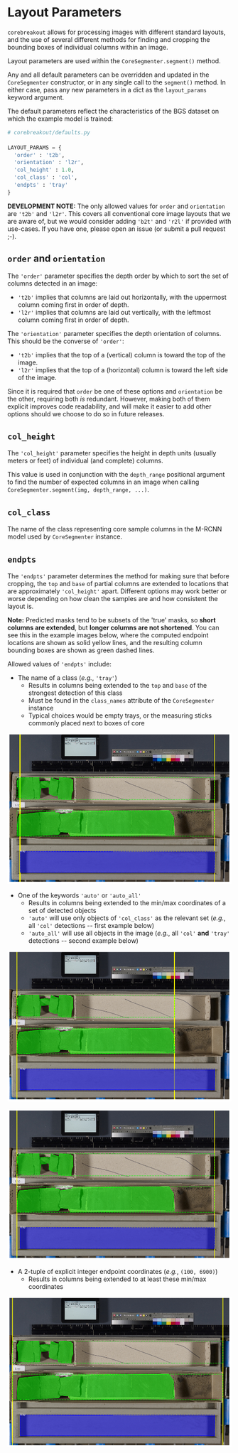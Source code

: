# Layout Parameters

`corebreakout` allows for processing images with different standard layouts, and the use of several different methods for finding and cropping the bounding boxes of individual columns within an image.

Layout parameters are used within the `CoreSegmenter.segment()` method.

Any and all default parameters can be overridden and updated in the `CoreSegmenter` constructor, or in any single call to the `segment()` method. In either case, pass any new parameters in a dict as the `layout_params` keyword argument.


The default parameters reflect the characteristics of the BGS dataset on which the example model is trained:
```python
# corebreakout/defaults.py

LAYOUT_PARAMS = {
  'order' : 't2b',
  'orientation' : 'l2r',
  'col_height' : 1.0,
  'col_class' : 'col',
  'endpts' : 'tray'
}
```

**DEVELOPMENT NOTE:** The only allowed values for `order` and `orientation` are `'t2b'` and `'l2r'`. This covers all conventional core image layouts that we are aware of, but we would consider adding `'b2t'` and `'r2l'` if provided with use-cases. If you have one, please open an issue (or submit a pull request ;-).

## `order` and `orientation`

The `'order'` parameter specifies the depth order by which to sort the set of columns detected in an image:
- `'t2b'` implies that columns are laid out horizontally, with the uppermost column coming first in order of depth.
- `'l2r'` implies that columns are laid out vertically, with the leftmost column coming first in order of depth.

The `'orientation'` parameter specifies the depth orientation of columns. This should be the converse of `'order'`:
 - `'t2b'` implies that the top of a (vertical) column is toward the top of the image.
 - `'l2r'` implies that the top of a (horizontal) column is toward the left side of the image.

Since it is required that `order` be one of these options and `orientation` be the other, requiring both *is* redundant. However, making both of them explicit improves code readability, and will make it easier to add other options should we choose to do so in future releases.


## `col_height`

The `'col_height'` parameter specifies the height in depth units (usually meters or feet) of individual (and complete) columns.

This value is used in conjunction with the `depth_range` positional argument to find the number of expected columns in an image when calling `CoreSegmenter.segment(img, depth_range, ...)`.

## `col_class`

The name of the class representing core sample columns in the M-RCNN model used by `CoreSegmenter` instance.

## `endpts`

The `'endpts'` parameter determines the method for making sure that before cropping, the `top` and `base` of partial columns are extended to locations that are approximately `'col_height'` apart. Different options may work better or worse depending on how clean the samples are and how consistent the layout is.

**Note:** Predicted masks tend to be subsets of the 'true' masks, so **short columns are extended**, but **longer columns are not shortened**. You can see this in the example images below, where the computed endpoint locations are shown as solid yellow lines, and the resulting column bounding boxes are shown as green dashed lines.

Allowed values of `'endpts'` include:
- The name of a class (*e.g.*, `'tray'`)
    - Results in columns being extended to the `top` and `base` of the strongest detection of this class
    - Must be found in the `class_names` attribute of the `CoreSegmenter` instance
    - Typical choices would be empty trays, or the measuring sticks commonly placed next to boxes of core

![](images/endpts_tray.png)

- One of the keywords `'auto'` or `'auto_all'`
    - Results in columns being extended to the min/max coordinates of a set of detected objects
    - `'auto'` will use only objects of `'col_class'` as the relevant set (*e.g.*, all `'col'` detections -- first example below)
    - `'auto_all'` will use all objects in the image (*e.g.*, all `'col'` **and** `'tray'` detections -- second example below)

![](images/endpts_auto.png)

![](images/endpts_auto_all.png)

- A 2-tuple of explicit integer endpoint coordinates (*e.g.*, `(100, 6900)`)
    - Results in columns being extended to at least these min/max coordinates

![](images/endpts_explicit.png)
